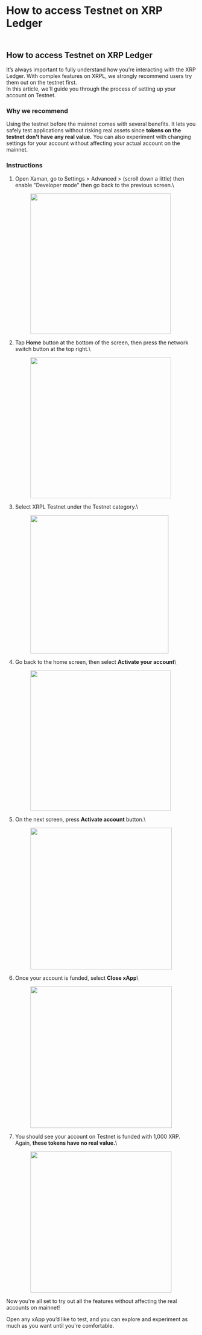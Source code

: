 # How to access Testnet on XRP Ledger

\
How to access Testnet on XRP Ledger
-----------------------------------

It’s always important to fully understand how you’re interacting with the XRP Ledger. With complex features on XRPL, we strongly recommend users try them out on the testnet first. \
In this article, we'll guide you through the process of setting up your account on Testnet.

### Why we recommend <a href="#why-we-recommend" id="why-we-recommend"></a>

Using the testnet before the mainnet comes with several benefits. It lets you safely test applications without risking real assets since **tokens on the testnet don't have any real value.** You can also experiment with changing settings for your account without affecting your actual account on the mainnet.

### Instructions <a href="#instructions" id="instructions"></a>

1.  Open Xaman, go to Settings > Advanced > (scroll down a little) then enable "Developer mode" then go back to the previous screen.\


    <figure><img src="../.gitbook/assets/testnet1.png" alt="" width="372"><figcaption></figcaption></figure>
2.  Tap **Home** button at the bottom of the screen, then press the network switch button at the top right.\


    <figure><img src="../.gitbook/assets/testnet2.png" alt="" width="373"><figcaption></figcaption></figure>
3.  Select XRPL Testnet under the Testnet category.\


    <figure><img src="../.gitbook/assets/testnet3.png" alt="" width="366"><figcaption></figcaption></figure>
4.  Go back to the home screen, then select **Activate your account**\


    <figure><img src="../.gitbook/assets/testnet4.png" alt="" width="372"><figcaption></figcaption></figure>
5.  On the next screen, press **Activate account** button.\


    <figure><img src="../.gitbook/assets/testnet5.png" alt="" width="375"><figcaption></figcaption></figure>
6.  Once your account is funded, select **Close xApp**\


    <figure><img src="../.gitbook/assets/testnet6.png" alt="" width="375"><figcaption></figcaption></figure>
7.  You should see your account on Testnet is funded with 1,000 XRP. \
    Again, **these tokens have no real value.**\


    <figure><img src="../.gitbook/assets/testnet8.png" alt="" width="374"><figcaption></figcaption></figure>

Now you're all set to try out all the features without affecting the real accounts on mainnet!

Open any xApp you’d like to test, and you can explore and experiment as much as you want until you're comfortable.&#x20;
